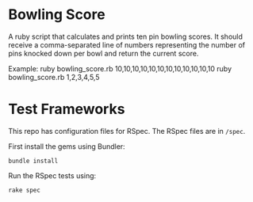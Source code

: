 Bowling Score
=============

A ruby script that calculates and prints ten pin bowling scores. It should receive a comma-separated line of numbers representing the number of pins knocked down per bowl and return the current score.

Example:
		ruby bowling_score.rb 10,10,10,10,10,10,10,10,10,10,10,10
		ruby bowling_score.rb 1,2,3,4,5,5

Test Frameworks
===============

This repo has configuration files for RSpec. The RSpec files are in `/spec`.

First install the gems using Bundler:

    bundle install

Run the RSpec tests using:

    rake spec